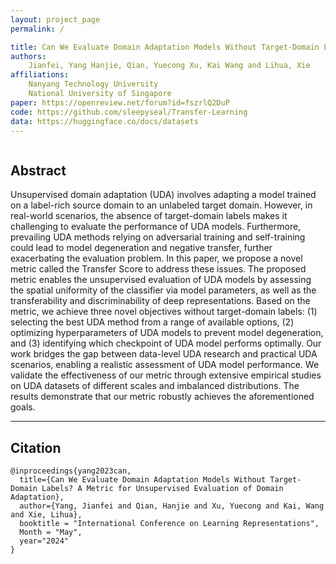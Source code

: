 ```yaml
---
layout: project_page
permalink: /

title: Can We Evaluate Domain Adaptation Models Without Target-Domain Labels
authors:
    Jianfei, Yang Hanjie, Qian, Yuecong Xu, Kai Wang and Lihua, Xie
affiliations:
    Nanyang Technology University
    National University of Singapore 
paper: https://openreview.net/forum?id=fszrlQ2DuP
code: https://github.com/sleepyseal/Transfer-Learning
data: https://huggingface.co/docs/datasets
---
```


<div class="columns is-centered has-text-centered">
    <div class="column is-four-fifths">
        <h2>Abstract</h2>
        <div class="content has-text-justified">
Unsupervised domain adaptation (UDA) involves adapting a model trained on a label-rich source domain to an unlabeled target domain. However, in real-world scenarios, the absence of target-domain labels makes it challenging to evaluate the performance of UDA models. Furthermore, prevailing UDA methods relying on adversarial training and self-training could lead to model degeneration and negative transfer, further exacerbating the evaluation problem. In this paper, we propose a novel metric called the Transfer Score to address these issues. The proposed metric enables the unsupervised evaluation of UDA models by assessing the spatial uniformity of the classifier via model parameters, as well as the transferability and discriminability of deep representations. Based on the metric, we achieve three novel objectives without target-domain labels: (1) selecting the best UDA method from a range of available options, (2) optimizing hyperparameters of UDA models to prevent model degeneration, and (3) identifying which checkpoint of UDA model performs optimally. Our work bridges the gap between data-level UDA research and practical UDA scenarios, enabling a realistic assessment of UDA model performance. We validate the effectiveness of our metric through extensive empirical studies on UDA datasets of different scales and imbalanced distributions. The results demonstrate that our metric robustly achieves the aforementioned goals.
        </div>
    </div>
</div>

---

## Citation
```
@inproceedings{yang2023can,
  title={Can We Evaluate Domain Adaptation Models Without Target-Domain Labels? A Metric for Unsupervised Evaluation of Domain Adaptation},
  author={Yang, Jianfei and Qian, Hanjie and Xu, Yuecong and Kai, Wang and Xie, Lihua},
  booktitle = "International Conference on Learning Representations",
  Month = "May",
  year="2024"
}
```
